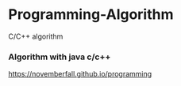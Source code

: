 # Programming-Algorithm
C/C++ algorithm


### Algorithm with java c/c++

https://novemberfall.github.io/programming